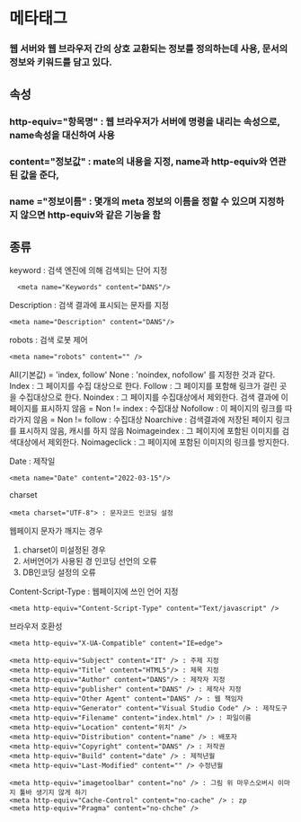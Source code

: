 # 메타태그
### 웹 서버와 웹 브라우저 간의 상호 교환되는 정보를 정의하는데 사용, 문서의 정보와 키워드를 담고 있다.


## 속성
### http-equiv="항목명" : 웹 브라우저가 서버에 명령을 내리는 속성으로, name속성을 대신하여 사용 
### content="정보값" : mate의 내용을 지정, name과 http-equiv와 연관된 값을 준다,
### name ="정보이름" : 몇개의 meta 정보의 이름을 정할 수 있으며 지정하지 않으면 http-equiv와 같은 기능을 함

## 종류
keyword : 검색 엔진에 의해 검색되는 단어 지정
```
  <meta name="Keywords" content="DANS"/>
```

Description : 검색 결과에 표시되는 문자를 지정
```
<meta name="Description" content="DANS"/>
```
  
robots : 검색 로봇 제어
```
<meta name="robots" content="" /> 
```
All(기본값) = 'index, follow'
None : 'noindex, nofollow' 를 지정한 것과 같다.
Index : 그 페이지를 수집 대상으로 한다.
Follow : 그 페이지를 포함해 링크가 걸린 곳을 수집대상으로 한다.
Noindex : 그 페이지를 수집대상에서 제외한다. 
          검색 결과에 이 페이지를 표시하지 않음 = Non != index : 수집대상
Nofollow : 이 페이지의 링크를 따라가지 않음 = Non != follow : 수집대상
Noarchive : 검색결과에 저장된 페이지 링크를 표시하지 않음, 캐시를 하지 않음
Noimageindex : 그 페이지에 포함된 이미지를 검색대상에서 제외한다.
Noimageclick : 그 페이지에 포함된 이미지의 링크를 방지한다.

Date : 제작일
```
<meta name="Date" content="2022-03-15"/>
```

charset 
```
<meta charset="UTF-8"> : 문자코드 인코딩 설정
```
웹페이지 문자가 깨지는 경우
1. charset이 미설정된 경우
2. 서버언어가 사용된 경 인코딩 선언의 오류 
3. DB인코딩 설정의 오류

Content-Script-Type : 웹페이지에 쓰인 언어 지정
```
<meta http-equiv="Content-Script-Type" content="Text/javascript" />
```

브라우저 호환성
```
<meta http-equiv="X-UA-Compatible" content="IE=edge">
```

```
<meta http-equiv="Subject" content="IT" /> : 주제 지정 
<meta http-equiv="Title" content="HTML5"/> : 제목 지정
<meta http-equiv="Author" content="DANS"/> : 제작자 지정 
<meta http-equiv="publisher" content="DANS" /> : 제작사 지정
<meta http-equiv="Other Agent" content="DANS" /> : 웹 책임자
<meta http-equiv="Generator" content="Visual Studio Code" /> : 제작도구
<meta http-equiv="Filename" content="index.html" /> : 파일이름
<meta http-equiv="Location" content="위치" /> 
<meta http-equiv="Distribution" content="name" /> : 배포자
<meta http-equiv="Copyright" content="DANS" /> : 저작권
<meta http-equiv="Build" content="date" /> : 제적년월
<meta http-equiv="Last-Modified" content="" /> 수정년월
```
```
<meta http-equiv="imagetoolbar" content="no" /> : 그림 위 마우스오버시 이마지 툴바 생기지 않게 하기
<meta http-equiv="Cache-Control" content="no-cache" /> : zp
<meta http-equiv="Pragma" content="no-chche" />

